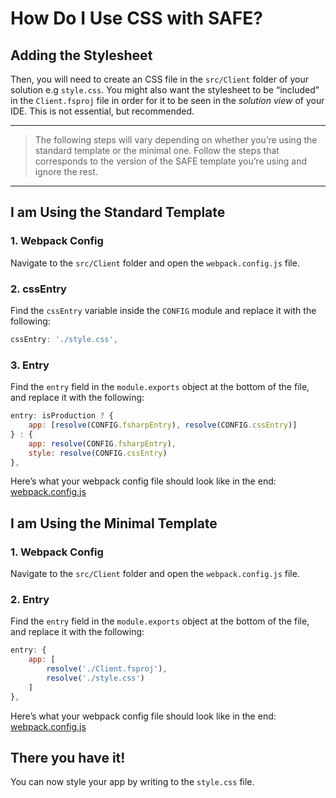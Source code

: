 # How Do I Use CSS with SAFE?

## Adding the Stylesheet
Then, you will need to create an CSS file in the `src/Client` folder of your solution e.g `style.css`. You might also want the stylesheet to be “included” in the `Client.fsproj` file in order for it to be seen in the *solution view* of your IDE. This is not essential, but recommended.

- - - -
> The following steps will vary depending on whether you’re using the standard template or the minimal one. Follow the steps that corresponds to the version of the SAFE template you’re using and ignore the rest.  
- - - -

## I am Using the Standard Template
### 1. Webpack Config
Navigate to the `src/Client` folder and open the `webpack.config.js` file.

### 2. cssEntry
Find the `cssEntry` variable inside the `CONFIG` module and replace it with the following:
```javascript
cssEntry: './style.css',
```

### 3. Entry
 Find the `entry` field in the  `module.exports` object at the bottom of the file, and replace it with the following:
```javascript
entry: isProduction ? {
    app: [resolve(CONFIG.fsharpEntry), resolve(CONFIG.cssEntry)]
} : {
    app: resolve(CONFIG.fsharpEntry),
    style: resolve(CONFIG.cssEntry)
},
```

Here’s what your webpack config file should look like in the end:  [webpack.config.js](https://gist.github.com/functionalprogrammer/d089ea05760a92174880fb2dc0f9650e) 

## I am Using the Minimal Template
### 1. Webpack Config
Navigate to the `src/Client` folder and open the `webpack.config.js` file.

### 2. Entry
Find the `entry` field in the  `module.exports` object at the bottom of the file, and replace it with the following:
```javascript
entry: { 
    app: [
        resolve('./Client.fsproj'), 
        resolve('./style.css')
    ]
},
```

Here’s what your webpack config file should look like in the end:  [webpack.config.js](https://gist.github.com/functionalprogrammer/d24267f199741453005c800cd0e4df1d) 

## There you have it!
You can now style your app by writing to the `style.css` file.